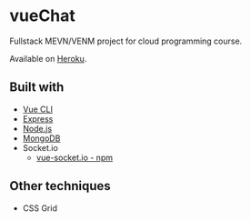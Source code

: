 # vueChat

Fullstack MEVN/VENM project for cloud programming course. 

Available on [Heroku](https://mighty-lowlands-50090.herokuapp.com/).

## Built with
- [Vue CLI](https://cli.vuejs.org/)
- [Express](https://expressjs.com/)
- [Node.js](https://nodejs.org/en/)
- [MongoDB](https://www.mongodb.com/)
- Socket.io
  - [vue-socket.io - npm](https://www.npmjs.com/package/vue-socket.io)

## Other techniques
- CSS Grid
